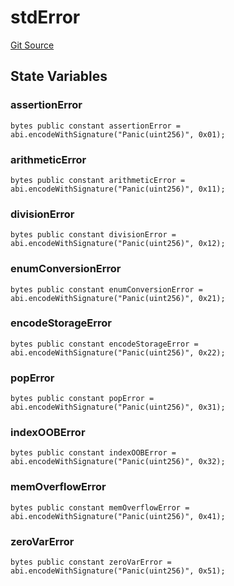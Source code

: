 # stdError
[Git Source](https://github.com/metacontract/mc/blob/b874bc295b567a7e9bd6d6c63dfe84df116a2f3a/src/devkit/Flattened.sol)


## State Variables
### assertionError

```solidity
bytes public constant assertionError = abi.encodeWithSignature("Panic(uint256)", 0x01);
```


### arithmeticError

```solidity
bytes public constant arithmeticError = abi.encodeWithSignature("Panic(uint256)", 0x11);
```


### divisionError

```solidity
bytes public constant divisionError = abi.encodeWithSignature("Panic(uint256)", 0x12);
```


### enumConversionError

```solidity
bytes public constant enumConversionError = abi.encodeWithSignature("Panic(uint256)", 0x21);
```


### encodeStorageError

```solidity
bytes public constant encodeStorageError = abi.encodeWithSignature("Panic(uint256)", 0x22);
```


### popError

```solidity
bytes public constant popError = abi.encodeWithSignature("Panic(uint256)", 0x31);
```


### indexOOBError

```solidity
bytes public constant indexOOBError = abi.encodeWithSignature("Panic(uint256)", 0x32);
```


### memOverflowError

```solidity
bytes public constant memOverflowError = abi.encodeWithSignature("Panic(uint256)", 0x41);
```


### zeroVarError

```solidity
bytes public constant zeroVarError = abi.encodeWithSignature("Panic(uint256)", 0x51);
```


